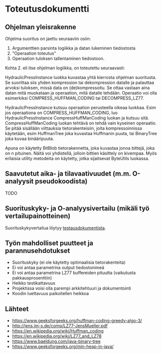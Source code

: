 # Toteutusdokumentti

## Ohjelman yleisrakenne
Ohjelma suoritus on jaettu seuraaviin osiin: 
1. Argumenttien parsinta logiikka ja datan lukeminen tiedostosta
2. "Operaation toteutus"
3. Operaation tuloksen tallentaminen tiedostoon.

Kohta 2. eli itse ohjelman logiikka, on toteutettu seuraavasti:

HydraulicPressInstance luokka kuvastaa yhtä kierrosta ohjelman suoritusta. Se suorittaa siis yhden kompression tai dekompression datalle ja palauttaa arvoksi tuloksen, missä data on (de)kompressoitu. Se ottaa vastaan aina datan mitä muokataan ja operaation, mitä datalle tehdään. Operaatio voi olla esimerkiksi COMPRESS_HUFFMAN_CODING tai DECOMPRESS_LZ77.

HydraulicPressInstance kutsuu operaation perusteella oikeaa luokkaa. Esim jos operaationa on COMPRESS_HUFFMAN_CODING, luo HydraulicPressInstance CompressHuffManCoding luokan ja kutsuu sitä. CompressHuffManCoding luokan tehtävä on tehdä vain kyseinen operaatio. Se pitää sisällään viittauksia tietorakenteisiin, joita kompressoinnissa käytetään, esim HuffmanTree joka kuvastaa Huffmanin puuta, tai BinaryTree joka kuvaa binääripuuta.

Apuna on käytetty BitBlob tietorakennetta, joka kuvastaa jonoa bittejä, joka on n pituinen. Näitä voi yhdistellä, jolloin bittien käsittely on kivempaa. Myös erilaisia utility metodeita on käytetty, jotka sijaitsevat ByteUtils luokassa.

## Saavutetut aika- ja tilavaativuudet (m.m. O-analyysit pseudokoodista)
TODO

## Suorituskyky- ja O-analyysivertailu (mikäli työ vertailupainotteinen)
Suorituskykyvertailua löytyy [testausdokumentista](/dokumentaatio/testausdokumentti.md).

## Työn mahdolliset puutteet ja parannusehdotukset
- Suorituskyky (ei ole käytetty optimaalisia tietorakenteita)
- Ei voi antaa parametrina output tiedostonimeä
- Ei voi antaa parametrina LZ77 buffereiden pituutta (vaikutusta pakkausprosenttiin)
- Heikko testikattavuus
- Projektissa voisi olla parempi arkkitehtuuri ja dokumentointi
- Koodin luettavuus paikoitellen heikkoa

## Lähteet
- https://www.geeksforgeeks.org/huffman-coding-greedy-algo-3/
- http://jens.jm-s.de/comp/LZ77-JensMueller.pdf
- https://en.wikipedia.org/wiki/Huffman_coding
- https://en.wikipedia.org/wiki/LZ77_and_LZ78
- https://www.baeldung.com/java-binary-tree
- https://www.geeksforgeeks.org/min-heap-in-java/

